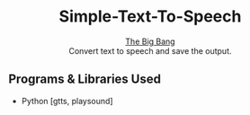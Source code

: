 <h1 align="center">Simple-Text-To-Speech</h1>

<p align="center">
  <a href="https://websites.umich.edu/~gs265/bigbang.htm" target="_blank">The Big Bang</a><br>
  Convert text to speech and save the output.
</p>

## Programs & Libraries Used

- Python [gtts, playsound]
